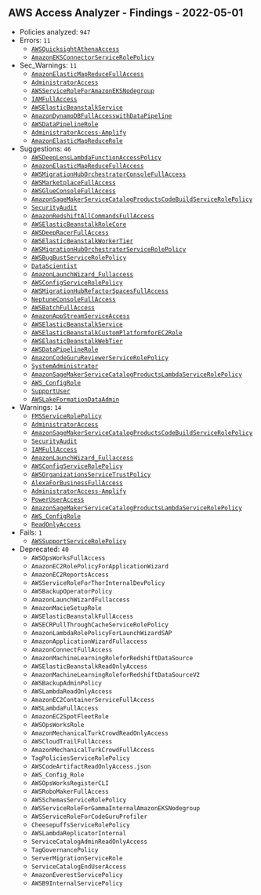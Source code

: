 ## AWS Access Analyzer - Findings - 2022-05-01

- Policies analyzed: `947`
- Errors: `11`
  - [`AWSQuicksightAthenaAccess`](./AWSQuicksightAthenaAccess.json)
  - [`AmazonEKSConnectorServiceRolePolicy`](./AmazonEKSConnectorServiceRolePolicy.json)
- Sec_Warnings: `11`
  - [`AmazonElasticMapReduceFullAccess`](./AmazonElasticMapReduceFullAccess.json)
  - [`AdministratorAccess`](./AdministratorAccess.json)
  - [`AWSServiceRoleForAmazonEKSNodegroup`](./AWSServiceRoleForAmazonEKSNodegroup.json)
  - [`IAMFullAccess`](./IAMFullAccess.json)
  - [`AWSElasticBeanstalkService`](./AWSElasticBeanstalkService.json)
  - [`AmazonDynamoDBFullAccesswithDataPipeline`](./AmazonDynamoDBFullAccesswithDataPipeline.json)
  - [`AWSDataPipelineRole`](./AWSDataPipelineRole.json)
  - [`AdministratorAccess-Amplify`](./AdministratorAccess-Amplify.json)
  - [`AmazonElasticMapReduceRole`](./AmazonElasticMapReduceRole.json)
- Suggestions: `46`
  - [`AWSDeepLensLambdaFunctionAccessPolicy`](./AWSDeepLensLambdaFunctionAccessPolicy.json)
  - [`AmazonElasticMapReduceFullAccess`](./AmazonElasticMapReduceFullAccess.json)
  - [`AWSMigrationHubOrchestratorConsoleFullAccess`](./AWSMigrationHubOrchestratorConsoleFullAccess.json)
  - [`AWSMarketplaceFullAccess`](./AWSMarketplaceFullAccess.json)
  - [`AWSGlueConsoleFullAccess`](./AWSGlueConsoleFullAccess.json)
  - [`AmazonSageMakerServiceCatalogProductsCodeBuildServiceRolePolicy`](./AmazonSageMakerServiceCatalogProductsCodeBuildServiceRolePolicy.json)
  - [`SecurityAudit`](./SecurityAudit.json)
  - [`AmazonRedshiftAllCommandsFullAccess`](./AmazonRedshiftAllCommandsFullAccess.json)
  - [`AWSElasticBeanstalkRoleCore`](./AWSElasticBeanstalkRoleCore.json)
  - [`AWSDeepRacerFullAccess`](./AWSDeepRacerFullAccess.json)
  - [`AWSElasticBeanstalkWorkerTier`](./AWSElasticBeanstalkWorkerTier.json)
  - [`AWSMigrationHubOrchestratorServiceRolePolicy`](./AWSMigrationHubOrchestratorServiceRolePolicy.json)
  - [`AWSBugBustServiceRolePolicy`](./AWSBugBustServiceRolePolicy.json)
  - [`DataScientist`](./DataScientist.json)
  - [`AmazonLaunchWizard_Fullaccess`](./AmazonLaunchWizard_Fullaccess.json)
  - [`AWSConfigServiceRolePolicy`](./AWSConfigServiceRolePolicy.json)
  - [`AWSMigrationHubRefactorSpacesFullAccess`](./AWSMigrationHubRefactorSpacesFullAccess.json)
  - [`NeptuneConsoleFullAccess`](./NeptuneConsoleFullAccess.json)
  - [`AWSBatchFullAccess`](./AWSBatchFullAccess.json)
  - [`AmazonAppStreamServiceAccess`](./AmazonAppStreamServiceAccess.json)
  - [`AWSElasticBeanstalkService`](./AWSElasticBeanstalkService.json)
  - [`AWSElasticBeanstalkCustomPlatformforEC2Role`](./AWSElasticBeanstalkCustomPlatformforEC2Role.json)
  - [`AWSElasticBeanstalkWebTier`](./AWSElasticBeanstalkWebTier.json)
  - [`AWSDataPipelineRole`](./AWSDataPipelineRole.json)
  - [`AmazonCodeGuruReviewerServiceRolePolicy`](./AmazonCodeGuruReviewerServiceRolePolicy.json)
  - [`SystemAdministrator`](./SystemAdministrator.json)
  - [`AmazonSageMakerServiceCatalogProductsLambdaServiceRolePolicy`](./AmazonSageMakerServiceCatalogProductsLambdaServiceRolePolicy.json)
  - [`AWS_ConfigRole`](./AWS_ConfigRole.json)
  - [`SupportUser`](./SupportUser.json)
  - [`AWSLakeFormationDataAdmin`](./AWSLakeFormationDataAdmin.json)
- Warnings: `14`
  - [`FMSServiceRolePolicy`](./FMSServiceRolePolicy.json)
  - [`AdministratorAccess`](./AdministratorAccess.json)
  - [`AmazonSageMakerServiceCatalogProductsCodeBuildServiceRolePolicy`](./AmazonSageMakerServiceCatalogProductsCodeBuildServiceRolePolicy.json)
  - [`SecurityAudit`](./SecurityAudit.json)
  - [`IAMFullAccess`](./IAMFullAccess.json)
  - [`AmazonLaunchWizard_Fullaccess`](./AmazonLaunchWizard_Fullaccess.json)
  - [`AWSConfigServiceRolePolicy`](./AWSConfigServiceRolePolicy.json)
  - [`AWSOrganizationsServiceTrustPolicy`](./AWSOrganizationsServiceTrustPolicy.json)
  - [`AlexaForBusinessFullAccess`](./AlexaForBusinessFullAccess.json)
  - [`AdministratorAccess-Amplify`](./AdministratorAccess-Amplify.json)
  - [`PowerUserAccess`](./PowerUserAccess.json)
  - [`AmazonSageMakerServiceCatalogProductsLambdaServiceRolePolicy`](./AmazonSageMakerServiceCatalogProductsLambdaServiceRolePolicy.json)
  - [`AWS_ConfigRole`](./AWS_ConfigRole.json)
  - [`ReadOnlyAccess`](./ReadOnlyAccess.json)
- Fails: `1`
  - [`AWSSupportServiceRolePolicy`](./AWSSupportServiceRolePolicy.json)
- Deprecated: `40`
  - `AWSOpsWorksFullAccess`
  - `AmazonEC2RolePolicyForApplicationWizard`
  - `AmazonEC2ReportsAccess`
  - `AWSServiceRoleForThorInternalDevPolicy`
  - `AWSBackupOperatorPolicy`
  - `AmazonLaunchWizardFullaccess`
  - `AmazonMacieSetupRole`
  - `AWSElasticBeanstalkFullAccess`
  - `AWSECRPullThroughCacheServiceRolePolicy`
  - `AmazonLambdaRolePolicyForLaunchWizardSAP`
  - `AmazonApplicationWizardFullaccess`
  - `AmazonConnectFullAccess`
  - `AmazonMachineLearningRoleforRedshiftDataSource`
  - `AWSElasticBeanstalkReadOnlyAccess`
  - `AmazonMachineLearningRoleforRedshiftDataSourceV2`
  - `AWSBackupAdminPolicy`
  - `AWSLambdaReadOnlyAccess`
  - `AmazonEC2ContainerServiceFullAccess`
  - `AWSLambdaFullAccess`
  - `AmazonEC2SpotFleetRole`
  - `AWSOpsWorksRole`
  - `AmazonMechanicalTurkCrowdReadOnlyAccess`
  - `AWSCloudTrailFullAccess`
  - `AmazonMechanicalTurkCrowdFullAccess`
  - `TagPoliciesServiceRolePolicy`
  - `AWSCodeArtifactReadOnlyAccess.json`
  - `AWS_Config_Role`
  - `AWSOpsWorksRegisterCLI`
  - `AWSRoboMakerFullAccess`
  - `AWSSchemasServiceRolePolicy`
  - `AWSServiceRoleForGammaInternalAmazonEKSNodegroup`
  - `AWSServiceRoleForCodeGuruProfiler`
  - `CheesepuffsServiceRolePolicy`
  - `AWSLambdaReplicatorInternal`
  - `ServiceCatalogAdminReadOnlyAccess`
  - `TagGovernancePolicy`
  - `ServerMigrationServiceRole`
  - `ServiceCatalogEndUserAccess`
  - `AmazonEverestServicePolicy`
  - `AWSB9InternalServicePolicy`
